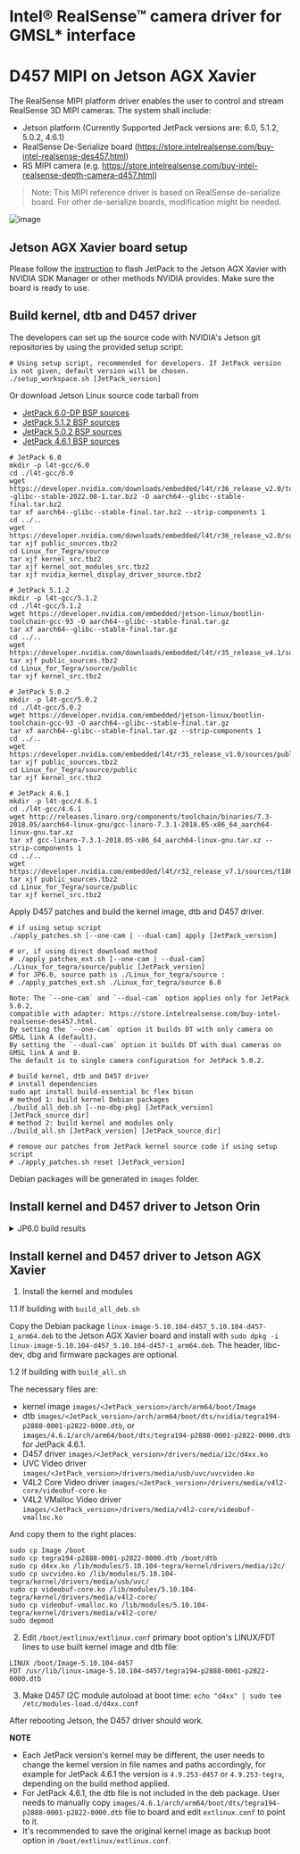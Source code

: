 # Intel® RealSense™ camera driver for GMSL* interface

# D457 MIPI on Jetson AGX Xavier
The RealSense MIPI platform driver enables the user to control and stream RealSense 3D MIPI cameras.
The system shall include:
* Jetson platform (Currently Supported JetPack versions are: 6.0, 5.1.2, 5.0.2, 4.6.1)
* RealSense De-Serialize board (https://store.intelrealsense.com/buy-intel-realsense-des457.html)
* RS MIPI camera (e.g. https://store.intelrealsense.com/buy-intel-realsense-depth-camera-d457.html)

> Note: This MIPI reference driver is based on RealSense de-serialize board. For other de-serialize boards, modification might be needed. 

![image](https://user-images.githubusercontent.com/64067618/216807681-ed679a79-71d6-43ab-bfde-e0abb019b72d.png)


## Jetson AGX Xavier board setup

Please follow the [instruction](https://docs.nvidia.com/sdk-manager/install-with-sdkm-jetson/index.html) to flash JetPack to the Jetson AGX Xavier with NVIDIA SDK Manager or other methods NVIDIA provides. Make sure the board is ready to use.

## Build kernel, dtb and D457 driver

The developers can set up the source code with NVIDIA's Jetson git repositories by using the provided setup script:

```
# Using setup script, recommended for developers. If JetPack version is not given, default version will be chosen.
./setup_workspace.sh [JetPack_version]
```

Or download Jetson Linux source code tarball from 
- [JetPack 6.0-DP BSP sources](https://developer.nvidia.com/downloads/embedded/l4t/r36_release_v2.0/sources/public_sources.tbz2)
- [JetPack 5.1.2 BSP sources](https://developer.nvidia.com/downloads/embedded/l4t/r35_release_v4.1/sources/public_sources.tbz2) 
- [JetPack 5.0.2 BSP sources](https://developer.nvidia.com/embedded/l4t/r35_release_v1.0/sources/public_sources.tbz2) 
- [JetPack 4.6.1 BSP sources](https://developer.nvidia.com/embedded/l4t/r32_release_v7.1/sources/t186/public_sources.tbz2)

```
# JetPack 6.0
mkdir -p l4t-gcc/6.0
cd ./l4t-gcc/6.0
wget https://developer.nvidia.com/downloads/embedded/l4t/r36_release_v2.0/toolchain/aarch64--glibc--stable-2022.08-1.tar.bz2 -O aarch64--glibc--stable-final.tar.bz2
tar xf aarch64--glibc--stable-final.tar.bz2 --strip-components 1
cd ../..
wget https://developer.nvidia.com/downloads/embedded/l4t/r36_release_v2.0/sources/public_sources.tbz2
tar xjf public_sources.tbz2
cd Linux_for_Tegra/source
tar xjf kernel_src.tbz2
tar xjf kernel_oot_modules_src.tbz2
tar xjf nvidia_kernel_display_driver_source.tbz2

# JetPack 5.1.2
mkdir -p l4t-gcc/5.1.2
cd ./l4t-gcc/5.1.2
wget https://developer.nvidia.com/embedded/jetson-linux/bootlin-toolchain-gcc-93 -O aarch64--glibc--stable-final.tar.gz
tar xf aarch64--glibc--stable-final.tar.gz
cd ../..
wget https://developer.nvidia.com/downloads/embedded/l4t/r35_release_v4.1/sources/public_sources.tbz2
tar xjf public_sources.tbz2
cd Linux_for_Tegra/source/public
tar xjf kernel_src.tbz2

# JetPack 5.0.2
mkdir -p l4t-gcc/5.0.2
cd ./l4t-gcc/5.0.2
wget https://developer.nvidia.com/embedded/jetson-linux/bootlin-toolchain-gcc-93 -O aarch64--glibc--stable-final.tar.gz
tar xf aarch64--glibc--stable-final.tar.gz --strip-components 1
cd ../..
wget https://developer.nvidia.com/embedded/l4t/r35_release_v1.0/sources/public_sources.tbz2
tar xjf public_sources.tbz2
cd Linux_for_Tegra/source/public
tar xjf kernel_src.tbz2

# JetPack 4.6.1
mkdir -p l4t-gcc/4.6.1
cd ./l4t-gcc/4.6.1
wget http://releases.linaro.org/components/toolchain/binaries/7.3-2018.05/aarch64-linux-gnu/gcc-linaro-7.3.1-2018.05-x86_64_aarch64-linux-gnu.tar.xz
tar xf gcc-linaro-7.3.1-2018.05-x86_64_aarch64-linux-gnu.tar.xz --strip-components 1
cd ../..
wget https://developer.nvidia.com/embedded/l4t/r32_release_v7.1/sources/t186/public_sources.tbz2
tar xjf public_sources.tbz2
cd Linux_for_Tegra/source/public
tar xjf kernel_src.tbz2
```

Apply D457 patches and build the kernel image, dtb and D457 driver.

```
# if using setup script
./apply_patches.sh [--one-cam | --dual-cam] apply [JetPack_version]

# or, if using direct download method
# ./apply_patches_ext.sh [--one-cam | --dual-cam] ./Linux_for_tegra/source/public [JetPack_version]
# for JP6.0, source path is ./Linux_for_tegra/source :
# ./apply_patches_ext.sh ./Linux_for_tegra/source 6.0

Note: The `--one-cam` and `--dual-cam` option applies only for JetPack 5.0.2,
compatible with adapter: https://store.intelrealsense.com/buy-intel-realsense-des457.html.
By setting the `--one-cam` option it builds DT with only camera on GMSL link A (default).
By setting the `--dual-cam` option it builds DT with dual cameras on GMSL link A and B.
The default is to single camera configuration for JetPack 5.0.2.

# build kernel, dtb and D457 driver
# install dependencies
sudo apt install build-essential bc flex bison
# method 1: build kernel Debian packages
./build_all_deb.sh [--no-dbg-pkg] [JetPack_version] [JetPack_source_dir]
# method 2: build kernel and modules only
./build_all.sh [JetPack_version] [JetPack_source_dir]

# remove our patches from JetPack kernel source code if using setup script
# ./apply_patches.sh reset [JetPack_version]
```

Debian packages will be generated in `images` folder.

## Install kernel and D457 driver to Jetson Orin
<details>
<summary>JP6.0 build results</summary>

- kernel image (not modified): `images/6.0/rootfs/boot/Image`
- dtb overlay: `images/6.0/rootfs/boot/tegra234-camera-d4xx-overlay.dtbo`
- oot modules: `images/6.0/rootfs/lib/modules/5.15.122-tegra/extra`

Following steps required:

1.	Copy entire directory `images/6.0/rootfs/lib/modules/5.15.122-tegra/extra/` from host to `/lib/modules/5.15.122-tegra/extra/` on Orin
2.	Copy `tegra234-camera-d4xx-overlay.dtbo` from host to `/boot/tegra234-camera-d4xx-overlay.dtbo` on Orin
3.	Run  $ `sudo /opt/nvidia/jetson-io/jetson-io.py`
    1.	Configure Jetson AGX CSI Connector
    2.	Configure for compatible hardware
    3.	Jetson RealSense Camera D457
    4.	$ `sudo depmod`
    5.	$ `echo "d4xx" | sudo tee /etc/modules-load.d/d4xx.conf`
4.	Reboot

Copy them to the right places:

```
scp -r images/6.0/rootfs/boot/tegra234-camera-d4xx-overlay.dtbo nvidia@10.0.0.116:~/
scp -r images/6.0/rootfs/lib/modules/5.15.122-tegra/extra nvidia@10.0.0.116:~/
# RealSense metadata patched kernel modules
scp -r images/6.0/rootfs/lib/modules/5.15.122-tegra/kernel/drivers/media/v4l2-core/videodev.ko nvidia@10.0.0.116:~/
scp -r images/6.0/rootfs/lib/modules/5.15.122-tegra/kernel/drivers/media/usb/uvc/uvcvideo.ko nvidia@10.0.0.116:~/
# Kernel Image with SENSOR_HID support for RealSense USB cameras with IMU
scp -r images/6.0/rootfs/boot/Image nvidia@10.0.0.116:~/
```

on target:

```
sudo cp ~/tegra234-camera-d4xx-overlay.dtbo /boot/
# backup:
sudo tar -cjf /lib/modules/$(uname -r)/modules_$(uname -r)_extra.tar.bz2 /lib/modules/$(uname -r)/extra
sudo cp -r ~/extra /lib/modules/$(uname -r)/
# enable RealSense metadata:
sudo cp uvcvideo.ko /lib/modules/5.15.122-tegra/kernel/drivers/media/usb/uvc/uvcvideo.ko
sudo cp videodev.ko /lib/modules/5.15.122-tegra/kernel/drivers/media/v4l2-core/videodev.ko
# backup kernel (better to have additional boot entry in extlinux.conf)
sudo cp /boot/Image /boot/Image.orig
sudo cp Image /boot/Image
```

Enable d4xx overlay:

With Jetson-IO tool:
`sudo /opt/nvidia/jetson-io/jetson-io.py`

1.	Configure Jetson AGX CSI Connector
2.	Configure for compatible hardware
3.	Jetson RealSense Camera D457

With command line

`sudo /opt/nvidia/jetson-io/config-by-hardware.py -n 2="Jetson RealSense Camera D457"`

Expected:
```
nvidia@ubuntu:~$ sudo /opt/nvidia/jetson-io/config-by-hardware.py -n 2="Jetson RealSense Camera D457"
Configuration saved to /boot/tegra234-camera-d4xx-overlay.dtbo.
Reboot system to reconfigure.
```
Enable d4xx autoload:

`echo "d4xx" | sudo tee /etc/modules-load.d/d4xx.conf`

`sudo depmod`

---

</details>

## Install kernel and D457 driver to Jetson AGX Xavier

1. Install the kernel and modules

1.1 If building with `build_all_deb.sh`

Copy the Debian package `linux-image-5.10.104-d457_5.10.104-d457-1_arm64.deb` to the Jetson AGX Xavier board and install with `sudo dpkg -i linux-image-5.10.104-d457_5.10.104-d457-1_arm64.deb`. The header, libc-dev, dbg and firmware packages are optional.

1.2 If building with `build_all.sh`

The necessary files are:

- kernel image `images/<JetPack_version>/arch/arm64/boot/Image`
- dtb `images/<JetPack_version>/arch/arm64/boot/dts/nvidia/tegra194-p2888-0001-p2822-0000.dtb`, or `images/4.6.1/arch/arm64/boot/dts/tegra194-p2888-0001-p2822-0000.dtb` for JetPack 4.6.1.
- D457 driver `images/<JetPack_version>/drivers/media/i2c/d4xx.ko`
- UVC Video driver `images/<JetPack_version>/drivers/media/usb/uvc/uvcvideo.ko`
- V4L2 Core Video driver `images/<JetPack_version>/drivers/media/v4l2-core/videobuf-core.ko`
- V4L2 VMalloc Video driver `images/<JetPack_version>/drivers/media/v4l2-core/videobuf-vmalloc.ko`

And copy them to the right places:
```
sudo cp Image /boot
sudo cp tegra194-p2888-0001-p2822-0000.dtb /boot/dtb
sudo cp d4xx.ko /lib/modules/5.10.104-tegra/kernel/drivers/media/i2c/
sudo cp uvcvideo.ko /lib/modules/5.10.104-tegra/kernel/drivers/media/usb/uvc/
sudo cp videobuf-core.ko /lib/modules/5.10.104-tegra/kernel/drivers/media/v4l2-core/
sudo cp videobuf-vmalloc.ko /lib/modules/5.10.104-tegra/kernel/drivers/media/v4l2-core/
sudo depmod
```

2. Edit `/boot/extlinux/extlinux.conf` primary boot option's LINUX/FDT lines to use built kernel image and dtb file:

```
LINUX /boot/Image-5.10.104-d457
FDT /usr/lib/linux-image-5.10.104-d457/tegra194-p2888-0001-p2822-0000.dtb
```

3. Make D457 I2C module autoload at boot time: `echo "d4xx" | sudo tee /etc/modules-load.d/d4xx.conf`

After rebooting Jetson, the D457 driver should work.

**NOTE**

- Each JetPack version's kernel may be different, the user needs to change the kernel version in file names and paths accordingly, for example for JetPack 4.6.1 the version is `4.9.253-d457` or `4.9.253-tegra`, depending on the build method applied.
- For JetPack 4.6.1, the dtb file is not included in the deb package. User needs to manually copy `images/4.6.1/arch/arm64/boot/dts/tegra194-p2888-0001-p2822-0000.dtb` file to board and edit `extlinux.conf` to point to it.
- It's recommended to save the original kernel image as backup boot option in `/boot/extlinux/extlinux.conf`.